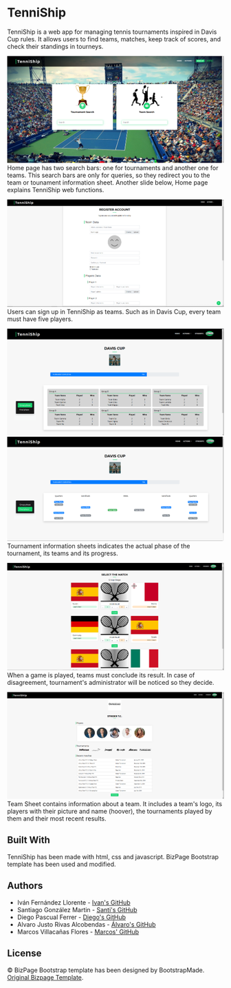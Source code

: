 # TenniShip

TenniShip is a web app for managing tennis tournaments inspired in Davis Cup rules. It allows users to find teams, matches, keep track of scores, and check their standings in tourneys. 

![Home Page](/BizPage/img/screenshots/index.png "Home Page")
Home page has two search bars: one for tournaments and another one for teams. This search bars are only for queries, so they redirect you to the team or tounament information sheet. Another slide below, Home page explains TenniShip web functions.

![Sign Up](/BizPage/img/screenshots/signup.png "Sign Up")
Users can sign up in TenniShip as teams. Such as in Davis Cup, every team must have five players.

![Tournament Sheet](/BizPage/img/screenshots/tsheetGP.png "Tournament Sheet")
![Tournament Sheet](/BizPage/img/screenshots/tsheetFP.png "Tournament Sheet")
Tournament information sheets indicates the actual phase of the tournament, its teams and its progress.

![Register Match](/BizPage/img/screenshots/registerMatch.png "Register Match")
When a game is played, teams must conclude its result. In case of disagreement, tournament's administrator will be noticed so they decide.

![Team Sheet](/BizPage/img/screenshots/teamSheet.png "Team Sheet")
Team Sheet contains information about a team. It includes a team's logo, its players with their picture and name (hoover), the tournaments played by them and their most recent results.

## Built With

TenniShip has been made with html, css and javascript. BizPage Bootstrap template has been used and modified.

## Authors

* Iván Fernández Llorente - [Ivan's GitHub](https://github.com/IvanFernandezLlorente/ "IvanFernandezLlorente")
* Santiago González Martin - [Santi's GitHub](https://github.com/SantiagoGnzlz/ "SantiagoGnzlz")
* Diego Pascual Ferrer - [Diego's GitHub](https://github.com/Diegopasfer1909/ "Diegopasfer1909")
* Alvaro Justo Rivas Alcobendas - [Álvaro's GitHub](https://github.com/Varo412/ "Varo412")
* Marcos Villacañas Flores - [Marcos' GitHub](https://github.com/MarcosVillacanas/ "MarcosVillacanas")

## License
© BizPage Bootstrap template has been designed by BootstrapMade. [Original Bizpage Template](https://bootstrapmade.com/demo/BizPage/ "Bizpage").

